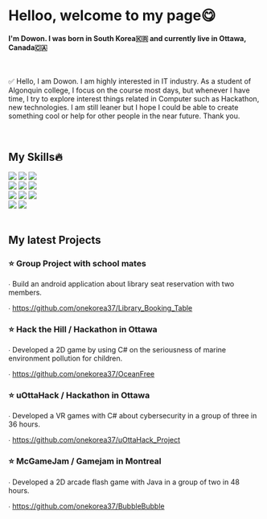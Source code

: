 
<body>
  <h1>Helloo, welcome to my page😋</h1>
  <h4>I'm Dowon. I was born in South Korea🇰🇷 and currently live in Ottawa, Canada🇨🇦</h4>
  <br>
  <section id="introduce">
    <p>✅ Hello, I am Dowon. I am highly interested in IT industry. As a student of Algonquin college, I focus on the course most days, but whenever I have time, I try to explore interest things related in Computer such as Hackathon, new technologies. I am still leaner but I hope I could be able to create something cool or help for other people in the near future. Thank you.</p>
  </section>
  
  <br> 
  <section id="skills">
    <h2>My Skills🔥</h2>
        <img src="https://img.shields.io/badge/Java-007396?style=for-the-badge&logo=OpenJDK&logoColor=white"/>
        <img src="https://img.shields.io/badge/Python-yellow?style=for-the-badge&logo=Python"/>
        <img src="https://img.shields.io/badge/Spring-green?style=for-the-badge&logo=Spring"/>
        <br>
        <img src="https://img.shields.io/badge/Linux-DarkGreen?style=for-the-badge&logo=Linux"/>
        <img src="https://img.shields.io/badge/Bash-Aqua?style=for-the-badge&logo=Bash"/>
        <img src="https://img.shields.io/badge/Shell-orange?style=for-the-badge&logo=Shell"/>
        <br>
        <img src="https://img.shields.io/badge/javascript-yellow?style=for-the-badge&logo=javascript&logoColor=white"/>
        <img src="https://img.shields.io/badge/HTML5-red?style=for-the-badge&logo=HTML5&logoColor=white"/>
        <img src="https://img.shields.io/badge/CSS3-E14872?style=for-the-badge&logo=CSS3"/>
        <br>
        <img src="https://img.shields.io/badge/MySQL-3DBAB6?style=for-the-badge&logo=MySQL"/> 
        <img src="https://img.shields.io/badge/PostgreSQL-364634?style=for-the-badge&logo=PostgreSQL"/>
  </section>
  
  <br>
  <section id="projects">
    <h2>My latest Projects</h2>
      <h3>⭐️ Group Project with school mates</h3>
      <p>∙ Build an android application about library seat reservation with two members.</p>
      ∙ <a href="https://github.com/onekorea37/Library_Booking_Table">https://github.com/onekorea37/Library_Booking_Table</a>
      <p></p>
      <h3>⭐️ Hack the Hill / Hackathon in Ottawa</h3>
      <p>∙ Developed a 2D game by using C# on the seriousness of marine environment pollution for children.</p>
      ∙ <a href="https://github.com/onekorea37/OceanFree">https://github.com/onekorea37/OceanFree</a>
      <p></p>
      <h3>⭐️ uOttaHack / Hackathon in Ottawa</h3>
      <p>∙ Developed a VR games with C# about cybersecurity in a group of three in 36 hours.</p>
      ∙ <a href="https://github.com/onekorea37/uOttaHack_Project">https://github.com/onekorea37/uOttaHack_Project</a>
      <p></p>
      <h3>⭐️ McGameJam / Gamejam in Montreal</h3>
      <p>∙ Developed a 2D arcade flash game with Java in a group of two in 48 hours.</p>
      ∙ <a href="https://github.com/onekorea37/BubbleBubble">https://github.com/onekorea37/BubbleBubble</a>
  
  </section>
</body>


